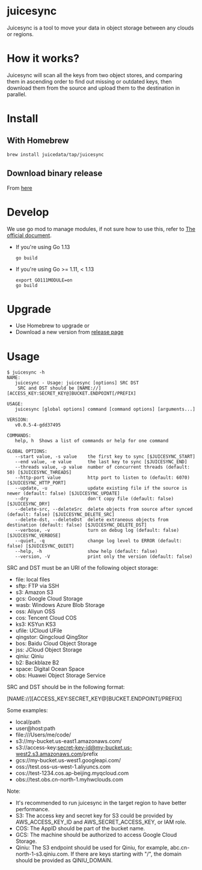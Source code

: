 # juicesync

Juicesync is a tool to move your data in object storage between any clouds or regions.

# How it works?

Juicesync will scan all the keys from two object stores, and comparing them in ascending order to find out missing or outdated keys, then download them from the source and upload them to the destination in parallel.

# Install

## With Homebrew

```sh
brew install juicedata/tap/juicesync
```

## Download binary release

From [here](https://github.com/juicedata/juicesync/releases)

# Develop

We use go mod to manage modules, if not sure how to use this, refer to [The official document](https://github.com/golang/go/wiki/Modules).

* If you're using Go 1.13

	```
	go build
	```

* If you're using Go >= 1.11, < 1.13

	```
	export GO111MODULE=on
	go build
	```

# Upgrade

* Use Homebrew to upgrade or
* Download a new version from [release page](https://github.com/juicedata/juicesync/releases)

# Usage

```
$ juicesync -h
NAME:
   juicesync - Usage: juicesync [options] SRC DST
    SRC and DST should be [NAME://][ACCESS_KEY:SECRET_KEY@]BUCKET.ENDPOINT[/PREFIX]

USAGE:
   juicesync [global options] command [command options] [arguments...]

VERSION:
   v0.0.5-4-gdd37495

COMMANDS:
   help, h  Shows a list of commands or help for one command

GLOBAL OPTIONS:
   --start value, -s value    the first key to sync [$JUICESYNC_START]
   --end value, -e value      the last key to sync [$JUICESYNC_END]
   --threads value, -p value  number of concurrent threads (default: 50) [$JUICESYNC_THREADS]
   --http-port value          http port to listen to (default: 6070) [$JUICESYNC_HTTP_PORT]
   --update, -u               update existing file if the source is newer (default: false) [$JUICESYNC_UPDATE]
   --dry                      don't copy file (default: false) [$JUICESYNC_DRY]
   --delete-src, --deleteSrc  delete objects from source after synced (default: false) [$JUICESYNC_DELETE_SRC]
   --delete-dst, --deleteDst  delete extraneous objects from destination (default: false) [$JUICESYNC_DELETE_DST]
   --verbose, -v              turn on debug log (default: false) [$JUICESYNC_VERBOSE]
   --quiet, -q                change log level to ERROR (default: false) [$JUICESYNC_QUIET]
   --help, -h                 show help (default: false)
   --version, -V              print only the version (default: false)
```

SRC and DST must be an URI of the following object storage:

- file: local files
- sftp: FTP via SSH
- s3: Amazon S3
- gcs: Google Cloud Storage
- wasb: Windows Azure Blob Storage
- oss: Aliyun OSS
- cos: Tencent Cloud COS
- ks3: KSYun KS3
- ufile: UCloud UFile
- qingstor: Qingcloud QingStor
- bos: Baidu Cloud Object Storage
- jss: JCloud Object Storage
- qiniu: Qiniu
- b2: Backblaze B2
- space: Digital Ocean Space
- obs: Huawei Object Storage Service

SRC and DST should be in the following format:

[NAME://][ACCESS_KEY:SECRET_KEY@]BUCKET.ENDPOINT[/PREFIX]

Some examples:

- local/path
- user@host:path
- file:///Users/me/code/
- s3://my-bucket.us-east1.amazonaws.com/
- s3://access-key:secret-key-id@my-bucket.us-west2.s3.amazonaws.com/prefix
- gcs://my-bucket.us-west1.googleapi.com/
- oss://test.oss-us-west-1.aliyuncs.com
- cos://test-1234.cos.ap-beijing.myqcloud.com
- obs://test.obs.cn-north-1.myhwclouds.com

Note:

- It's recommended to run juicesync in the target region to have better performance.
- S3: The access key and secret key for S3 could be provided by AWS_ACCESS_KEY_ID and AWS_SECRET_ACCESS_KEY, or IAM role.
- COS: The AppID should be part of the bucket name.
- GCS: The machine should be authorized to access Google Cloud Storage.
- Qiniu:
  The S3 endpoint should be used for Qiniu, for example, abc.cn-north-1-s3.qiniu.com.
  If there are keys starting with "/", the domain should be provided as QINIU_DOMAIN.
